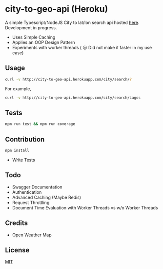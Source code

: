 # city-to-geo-api (Heroku)

A simple Typescript/NodeJS City to lat/lon search api hosted [here](http://city-to-geo-api.herokuapp.com/city/search).
Development in progress.
- Uses Simple Caching
- Applies an OOP Design Pattern
- Experiments with worker threads ( 😒 Did not make it faster in my use case)

## Usage

```bash
curl -v http://city-to-geo-api.herokuapp.com/city/search/?
```
For example,
```bash
curl -v http://city-to-geo-api.herokuapp.com/city/search/Lagos
```

## Tests

```bash
npm run test && npm run coverage
```
## Contribution

```bash
npm install
```
- Write Tests



## Todo
- Swagger Documentation
- Authentication
- Advanced Caching (Maybe Redis)
- Request Throttling
- Document Time Evaluation with Worker Threads vs w/o Worker Threads

## Credits
- Open Weather Map

## License
[MIT](https://choosealicense.com/licenses/mit/)
